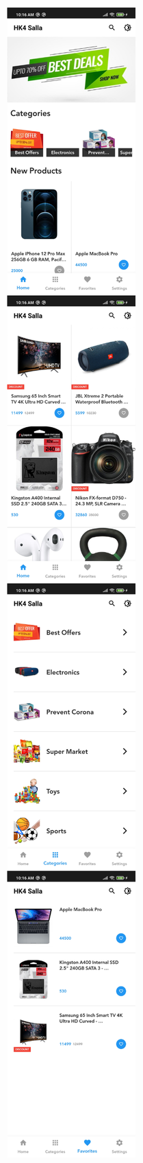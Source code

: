 
<img src="screenShot/Screenshot_2021-08-07-10-16-26-658_com.example.shop_app_moh_api.jpg" width="300"> <img src="screenShot/Screenshot_2021-08-07-10-16-36-073_com.example.shop_app_moh_api.jpg" width="300"> <img src="screenShot/Screenshot_2021-08-07-10-16-38-654_com.example.shop_app_moh_api.jpg" width="300"> <img src="screenShot/Screenshot_2021-08-07-10-16-41-080_com.example.shop_app_moh_api.jpg" width="300">

